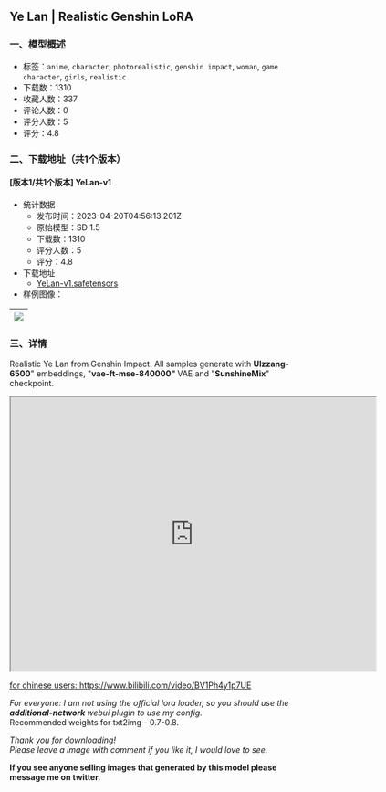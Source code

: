 ## Ye Lan | Realistic Genshin LoRA
### 一、模型概述

- 标签：`anime`, `character`, `photorealistic`, `genshin impact`, `woman`, `game character`, `girls`, `realistic`
- 下载数：1310
- 收藏人数：337
- 评论人数：0
- 评分人数：5
- 评分：4.8

### 二、下载地址（共1个版本）

#### [版本1/共1个版本] YeLan-v1

- 统计数据
  - 发布时间：2023-04-20T04:56:13.201Z
  - 原始模型：SD 1.5
  - 下载数：1310
  - 评分人数：5
  - 评分：4.8
- 下载地址
  - [YeLan-v1.safetensors](https://civitai.com/api/download/models/49865)
- 样例图像：

| <img src="https://image.civitai.com/xG1nkqKTMzGDvpLrqFT7WA/63196f85-82de-45e4-17a2-4e613009cb00/width=450/536826.jpeg" /> |
| ---- |


### 三、详情
<p>Realistic Ye Lan from Genshin Impact. All samples generate with <strong>Ulzzang-6500</strong>" embeddings, "<strong>vae-ft-mse-840000" </strong>VAE and "<strong>SunshineMix</strong>" checkpoint.</p><div data-youtube-video><iframe width="640" height="480" allowfullscreen="true" autoplay="false" disablekbcontrols="false" enableiframeapi="false" endtime="0" ivloadpolicy="0" loop="false" modestbranding="false" origin playlist src="https://www.youtube.com/embed/LZ-6Dj-Hpqg" start="0"></iframe></div><p><a target="_blank" rel="ugc" href="https://www.bilibili.com/video/BV1Ph4y1p7UE">for chinese users: https://www.bilibili.com/video/BV1Ph4y1p7UE</a></p><p><em>For everyone: I am not using the official lora loader, so you should use the</em><strong><em> additional-network </em></strong><em>webui plugin to use my config.</em><br />Recommended weights for txt2img - 0.7-0.8.</p><p><em>Thank you for downloading!<br />Please leave a image with comment if you like it, I would love to see.</em></p><p><strong>If you see anyone selling images that generated by this model please message me on twitter.</strong></p>